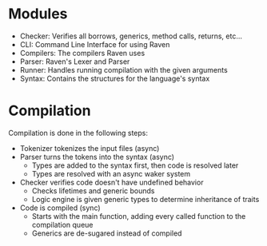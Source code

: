 # Modules

- Checker: Verifies all borrows, generics, method calls, returns, etc...
- CLI: Command Line Interface for using Raven
- Compilers: The compilers Raven uses
- Parser: Raven's Lexer and Parser
- Runner: Handles running compilation with the given arguments
- Syntax: Contains the structures for the language's syntax

# Compilation

Compilation is done in the following steps:
- Tokenizer tokenizes the input files (async)
- Parser turns the tokens into the syntax (async)
  - Types are added to the syntax first, then code is resolved later
  - Types are resolved with an async waker system
- Checker verifies code doesn't have undefined behavior
  - Checks lifetimes and generic bounds
  - Logic engine is given generic types to determine inheritance of traits
- Code is compiled (sync)
  - Starts with the main function, adding every called function to the compilation queue
  - Generics are de-sugared instead of compiled